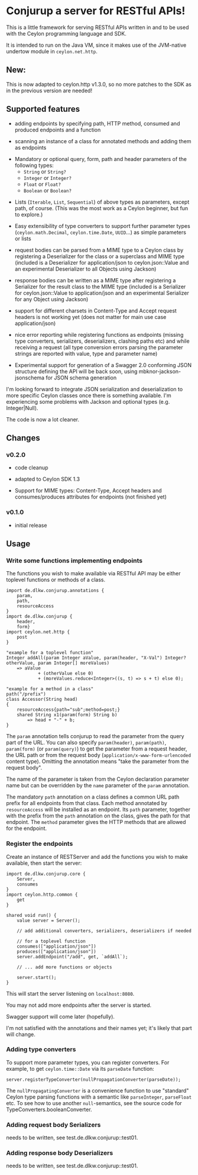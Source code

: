 # Conjurup a server for RESTful APIs!

This is a little framework for serving RESTful APIs written in and to be used
with the Ceylon programming language and SDK.

It is intended to run on the Java VM, since it makes use of the JVM-native
undertow module in `ceylon.net.http`.

## New:

This is now adapted to ceylon.http v1.3.0, so no more patches to the SDK as in the previous
version are needed!

## Supported features

* adding endpoints by specifying path, HTTP method, consumed and produced endpoints and a function

* scanning an instance of a class for annotated methods and adding them
as endpoints

- Mandatory or optional query, form, path and header parameters of the
following types:
    * `String` or `String?`
    * `Integer` or `Integer?`
    * `Float` or `Float?`
    * `Boolean` or `Boolean?`

* Lists (`Iterable`, `List`, `Sequential`) of above types as parameters, except path, of course.
 (This was the most work as a Ceylon beginner, but fun to explore.)

* Easy extensibility of type converters to support further parameter types
  (`ceylon.math.Decimal`, `ceylon.time.Date`, `UUID`...) as simple parameters
  or lists

* request bodies can be parsed from a MIME type to a Ceylon class by registering a Deserializer
  for the class or a superclass and MIME type (included is a Deserializer for application/json to
  ceylon.json::Value and an experimental Deserializer to all Objects using Jackson)

* response bodies can be written as a MIME type after registering a Serializer for the result
  class to the MIME type (included is a Serializer for ceylon.json::Value to application/json and
  an experimental Serializer for any Object using Jackson)

* support for different charsets in Content-Type and Accept request headers is not working yet
  (does not matter for main use case application/json)

* nice error reporting while registering functions as endpoints
  (missing type converters, serializers, deserializers, clashing paths etc) and while receiving a
  request (all type conversion errors parsing the parameter strings are
  reported with value, type and parameter name)

* Experimental support for generation of a Swagger 2.0 conforming
  JSON structure defining the API will be back soon, using mbknor-jackson-jsonschema
  for JSON schema generation

I'm looking forward to integrate JSON serialization and deserialization to more specific Ceylon
classes once there is something available. I'm experiencing some problems with Jackson and
optional types (e.g. Integer|Null).

The code is now a lot cleaner.
## Changes

### v0.2.0

* code cleanup

* adapted to Ceylon SDK 1.3

* Support for MIME types: Content-Type, Accept headers and consumes/produces attributes for endpoints
  (not finished yet)
  
### v0.1.0

* initial release
  
## Usage

### Write some functions implementing endpoints

The functions you wish to make available via RESTful API may be either toplevel functions or
methods of a class.

```ceylon
import de.dlkw.conjurup.annotations {
    param,
    path,
    resourceAccess
}
import de.dlkw.conjurup {
    header,
    form}
import ceylon.net.http {
    post
}

"example for a toplevel function"
Integer addAll(param Integer aValue, param(header, "X-Val") Integer? otherValue, param Integer[] moreValues)
    => aValue
            + (otherValue else 0)
            + (moreValues.reduce<Integer>((s, t) => s + t) else 0);

"example for a method in a class"
path("/prefix")
class Accessor(String head)
{
    resourceAccess{path="sub";method=post;}
    shared String x1(param(form) String b)
        => head + "-" + b;
}
```
The `param` annotation tells conjurup to read the parameter from the query part of the URL. You can also
specify `param(header)`, `param(path)`, `param(form)` (or `param(query)`) to get the parameter
from a request header, the URL path or from the request body (`application/x-www-form-urlencoded`
content type). Omitting the annotation means "take the parameter from the request body". 

The name of the parameter is taken from the Ceylon declaration parameter name but can be overridden by
the `name` parameter of the `param` annotation.

The mandatory `path` annotation on a class defines a common URL path prefix for all endpoints from that class. Each method annotated by `resourceAccess` will be installed as an endpoint. Its `path` parameter, together with the prefix from the `path` annotation on the class, gives the path for that endpoint. The `method` parameter gives the HTTP methods that are allowed for the endpoint.

### Register the endpoints

Create an instance of RESTServer and add the functions you wish to make available, then start the server:

```ceylon
import de.dlkw.conjurup.core {
    Server,
    consumes
}
import ceylon.http.common {
    get
}

shared void run() {
	value server = Server();
	
	// add additional converters, serializers, deserializers if needed
	
	// for a toplevel function
    consumes(["application/json"])
    produces(["application/json"])
	server.addEndpoint("/add", get, `addAll`);

	// ... add more functions or objects
	
	server.start();
}
``` 

This will start the server listening on `localhost:8080`.

You may not add more endpoints after the server is started.

Swagger support will come later (hopefully).

I'm not satisfied with the annotations and their names yet; it's likely that part will change.

### Adding type converters

To support more parameter types, you can register converters. For example, to get `ceylon.time::Date` via its
`parseDate` function:

```
server.registerTypeConverter(nullPropagationConverter(parseDate));
```

The `nullPropagatingConverter` is a convenience function to use "standard" Ceylon type parsing functions
with a semantic like `parseInteger`, `parseFloat` etc. To see how to use another `null`-semantics,
see the source code for TypeConverters.booleanConverter.

### Adding request body Serializers

needs to be written, see test.de.dlkw.conjurup::test01.

### Adding response body Deserializers

needs to be written, see test.de.dlkw.conjurup::test01.